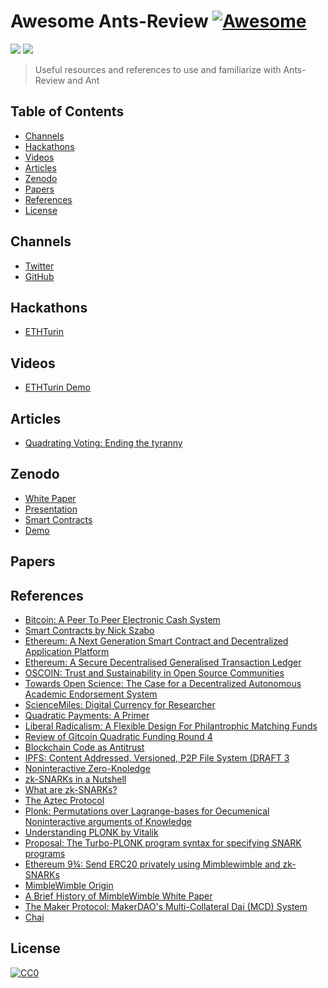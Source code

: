 # Awesome Ants-Review [![Awesome](https://cdn.rawgit.com/sindresorhus/awesome/d7305f38d29fed78fa85652e3a63e154dd8e8829/media/badge.svg)](https://github.com/sindresorhus/awesome)

[![](https://img.shields.io/badge/made%20by-Ants%20Labs-orange.svg?style=flat-square)]()
[![](https://img.shields.io/badge/project-AntsReview-orange.svg?style=flat-square)](https://github.com/naszam/ants-review)

> Useful resources and references to use and familiarize with Ants-Review and Ant
 

## Table of Contents

- [Channels](#channels) 
- [Hackathons](#hackathons)
- [Videos](#videos)
- [Articles](#articles)
- [Zenodo]()
- [Papers](#papers)
- [References](#references)
- [License](#license)

## Channels
- [Twitter](https://twitter.com/ants_review)
- [GitHub](https://github.com/naszam/ants-review)

## Hackathons
- [ETHTurin](https://ethturin.com/hacks)

## Videos
- [ETHTurin Demo](https://www.youtube.com/watch?v=9FMsM5otQVM&feature=youtu.be)

## Articles
- [Quadrating Voting: Ending the tyranny](https://ipfs.leapdao.org/blog/quadratic-voting)

## Zenodo
- [White Paper](https://zenodo.org/record/3828087#.XtVYjDdKg5k)
- [Presentation](https://zenodo.org/record/3828067#.XtVYojdKg5k)
- [Smart Contracts](https://zenodo.org/record/3829162#.XtVYszdKg5k)
- [Demo](https://zenodo.org/record/3829183#.XtVY0TdKg5k)
## Papers

## References
- [Bitcoin: A Peer To Peer Electronic Cash System](https://drive.google.com/file/d/1LzRKfWwamolbf4haCzu3Pcyztf00DBVH/view)  
- [Smart Contracts by Nick Szabo](https://drive.google.com/file/d/1fQpwlpWToDyBMyBhZDobS29Szn4xpXeH/view)  
- [Ethereum: A Next Generation Smart Contract and Decentralized Application Platform](https://github.com/ethereum/wiki/wiki/White-Paper)  
- [Ethereum: A Secure Decentralised Generalised Transaction Ledger](https://ethereum.github.io/yellowpaper/paper.pdf)  
- [OSCOIN: Trust and Sustainability in Open Source Communities](http://oscoin.io/oscoin.pdf)  
- [Towards Open Science: The Case for a Decentralized Autonomous Academic Endorsement System](https://zenodo.org/record/60054#.XtYmOzdKg5l)  
- [ScienceMiles: Digital Currency for Researcher](https://drive.google.com/file/d/1pcxq2-afAvT0ye6Z6Gu38vWbC3JyZQMF/view)  
- [Quadratic Payments: A Primer](https://vitalik.ca/general/2019/12/07/quadratic.html)  
- [Liberal Radicalism: A Flexible Design For Philantrophic Matching Funds](https://drive.google.com/file/d/1A2B7OH78e20nM9m1tNJSlCfoy1QFnCbB/view)  
- [Review of Gitcoin Quadratic Funding Round 4](https://vitalik.ca/general/2020/01/28/round4.html)  
- [Blockchain Code as Antitrust](https://papers.ssrn.com/sol3/papers.cfm?abstract_id=3597399)  
- [IPFS: Content Addressed, Versioned, P2P File System (DRAFT 3](https://github.com/ipfs/ipfs/blob/master/papers/ipfs-cap2pfs/ipfs-p2p-file-system.pdf)  
- [Noninteractive Zero-Knoledge](https://people.csail.mit.edu/silvio/Selected%20Scientific%20Papers/Zero%20Knowledge/Noninteractive_Zero-Knowkedge.pdf)  
- [zk-SNARKs in a Nutshell](https://chriseth.github.io/notes/articles/zksnarks/zksnarks.pdf)  
- [What are zk-SNARKs?](https://z.cash/technology/zksnarks/)  
- [The Aztec Protocol](https://drive.google.com/file/d/1d9UoSDBmi4VWdicA_2wNinxLQtsyLyZM/view)  
- [Plonk: Permutations over Lagrange-bases for Oecumenical Noninteractive arguments of Knowledge](https://drive.google.com/file/d/1jd5LJ8MX0D4e7q1X4gG0vdyNA9Rx_cef/view)  
- [Understanding PLONK by Vitalik](https://vitalik.ca/general/2019/09/22/plonk.html)  
- [Proposal: The Turbo-PLONK program syntax for specifying SNARK programs](https://docs.zkproof.org/pages/standards/accepted-workshop3/proposal-turbo_plonk.pdf)  
- [Ethereum 9¾: Send ERC20 privately using Mimblewimble and zk-SNARKs](https://ethresear.ch/t/ethereum-9-send-erc20-privately-using-mimblewimble-and-zk-snarks/6217)  
- [MimbleWimble Origin](https://github.com/mimblewimble/docs/wiki/MimbleWimble-Origin)  
- [A Brief History of MimbleWimble White Paper](https://github.com/mimblewimble/docs/wiki/A-Brief-History-of-MimbleWimble-White-Paper)  
- [The Maker Protocol: MakerDAO's Multi-Collateral Dai (MCD) System](https://makerdao.com/en/whitepaper/)  
- [Chai](https://chai.money/about.html)  

## License
[![CC0](https://licensebuttons.net/p/zero/1.0/88x31.png)](https://creativecommons.org/publicdomain/zero/1.0/)
